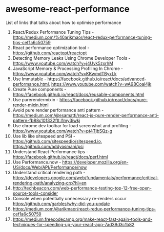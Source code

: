 # awesome-react-performance
List of links that talks about how to optimise performance

1. React/Redux Performance Tuning Tips - https://medium.com/%40arikmaor/react-redux-performance-tuning-tips-cef1a6c50759
2. React performance optimization tool - https://github.com/reactopt/reactopt
3. Detecting Memory Leaks Using Chrome Developer Tools - https://www.youtube.com/watch?v=j4Uvk5zxrhM
4. JavaScript Memory & Processing Profiling In Chrome - https://www.youtube.com/watch?v=KKwmdTByxLk
5. Use Immutable - https://facebook.github.io/react/docs/advanced-performance.html, https://www.youtube.com/watch?v=wA98Coal4jk
6. Create Pure components - https://facebook.github.io/react/docs/reusable-components.html
7. Use purerendermixin - https://facebook.github.io/react/docs/pure-render-mixin.html
8. Avoid pure render performance anti pattern - https://medium.com/@esamatti/react-js-pure-render-performance-anti-pattern-fb88c101332f#.l1my3iwkj
9. Use chrome dev toolbar for load screenshot and profiling - https://www.youtube.com/watch?v=pt4TjbSQz-g
10. Use lib like sitespeed and PSI - https://github.com/sitespeedio/sitespeed.io, https://github.com/addyosmani/psi
11. Understand React Performance tips - https://facebook.github.io/react/docs/perf.html
12. Use Performance.now - https://developer.mozilla.org/en-US/docs/Web/API/Performance/now
13. Understand critical rendering path - https://developers.google.com/web/fundamentals/performance/critical-rendering-path/analyzing-crp?hl=en
14. http://techbeacon.com/web-performance-testing-top-12-free-open-source-tools-consider
15. Console when potentially unnecessary re-renders occur https://github.com/garbles/why-did-you-update
16. https://medium.com/@arikmaor/react-redux-performance-tuning-tips-cef1a6c50759
17. https://medium.freecodecamp.org/make-react-fast-again-tools-and-techniques-for-speeding-up-your-react-app-7ad39d3c1b82

